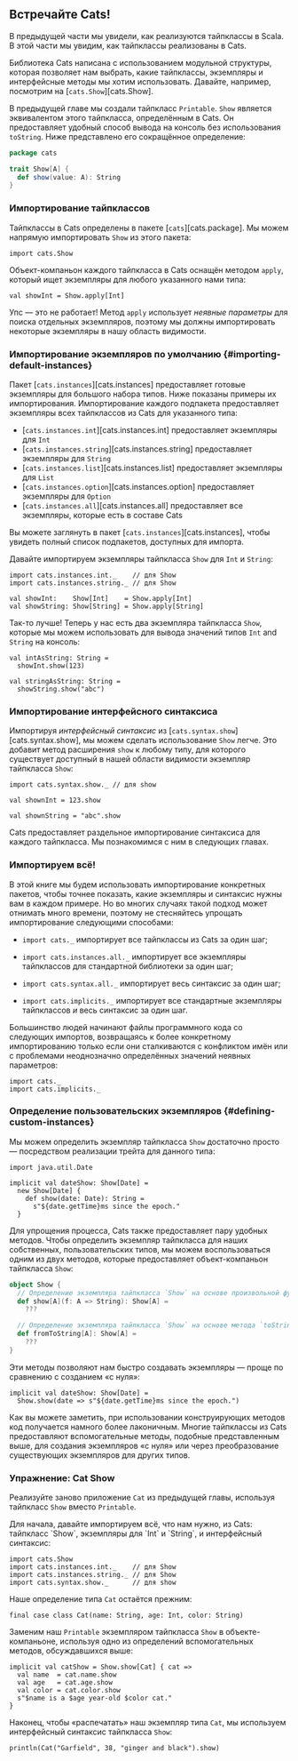 ## Встречайте Cats!

В предыдущей части мы увидели, как реализуются тайпклассы в Scala.
В этой части мы увидим, как тайпклассы реализованы в Cats.

Библиотека Cats написана с использованием модульной структуры, 
которая позволяет нам выбрать, какие тайпклассы, экземпляры
и интерфейсные методы мы хотим использовать.
Давайте, например, посмотрим на [`cats.Show`][cats.Show].

В предыдущей главе мы создали тайпкласс `Printable`. `Show` является эквивалентом этого тайпкласса, определённым в Cats.
Он предоставляет удобный способ вывода на консоль без использования `toString`.
Ниже представлено его сокращённое определение:

```scala
package cats

trait Show[A] {
  def show(value: A): String
}
```

### Импортирование тайпклассов

Тайпклассы в Cats определены в пакете [`cats`][cats.package].
Мы можем напрямую импортировать `Show` из этого пакета:

```tut:book:silent
import cats.Show
```

Объект-компаньон каждого тайпкласса в Cats оснащён методом `apply`, 
который ищет экземпляры для любого указанного нами типа:

```tut:book:fail
val showInt = Show.apply[Int]
```

Упс — это не работает!
Метод `apply` использует *неявные параметры* для поиска отдельных экземпляров,
поэтому мы должны импортировать некоторые экземпляры в нашу область видимости.

### Импортирование экземпляров по умолчанию {#importing-default-instances}

Пакет [`cats.instances`][cats.instances] предоставляет готовые экземпляры для большого набора типов.
Ниже показаны примеры их импортирования.
Импортирование каждого подпакета предоставляет экземпляры всех тайпклассов из Cats
для указанного типа:

- [`cats.instances.int`][cats.instances.int] предоставляет экземпляры для `Int`
- [`cats.instances.string`][cats.instances.string] предоставляет экземпляры для `String`
- [`cats.instances.list`][cats.instances.list] предоставляет экземпляры для `List`
- [`cats.instances.option`][cats.instances.option] предоставляет экземпляры для `Option`
- [`cats.instances.all`][cats.instances.all] предоставляет все экземпляры, которые есть в составе Cats

Вы можете заглянуть в пакет [`cats.instances`][cats.instances], 
чтобы увидеть полный список подпакетов, доступных для импорта.

Давайте импортируем экземпляры тайпкласса `Show` для `Int` и `String`:

```tut:book:silent
import cats.instances.int._    // для Show
import cats.instances.string._ // для Show

val showInt:    Show[Int]    = Show.apply[Int]
val showString: Show[String] = Show.apply[String]
```

Так-то лучше! Теперь у нас есть два экземпляра тайпкласса `Show`,
которые мы можем использовать для вывода значений типов `Int` and `String` на консоль:

```tut:book
val intAsString: String =
  showInt.show(123)

val stringAsString: String =
  showString.show("abc")
```

### Импортирование интерфейсного синтаксиса

Импортируя *интерфейсный синтаксис* из [`cats.syntax.show`][cats.syntax.show], мы можем сделать использование `Show` легче.
Это добавит метод расширения `show`
к любому типу, для которого существует доступный в нашей области видимости экземпляр тайпкласса `Show`:

```tut:book:silent
import cats.syntax.show._ // для show
```

```tut:book
val shownInt = 123.show

val shownString = "abc".show
```

Cats предоставляет раздельное импортирование синтаксиса для каждого тайпкласса.
Мы познакомимся с ним в следующих главах.

### Импортируем всё!

В этой книге мы будем использовать импортирование конкретных пакетов, чтобы точнее показать, 
какие экземпляры и синтаксис нужны вам в каждом примере.
Но во многих случаях такой подход может отнимать много времени, 
поэтому не стесняйтесь упрощать импортирование следующими способами:

- `import cats._` импортирует все тайпклассы из Cats за один шаг;

- `import cats.instances.all._` импортирует все экземпляры тайпклассов для стандартной библиотеки за один шаг;

- `import cats.syntax.all._` импортирует весь синтаксис за один шаг;

- `import cats.implicits._` импортирует все стандартные экземпляры тайпклассов
  *и* весь синтаксис за один шаг.

Большинство людей начинают файлы программного кода со следующих импортов,
возвращаясь к более конкретному импортированию только если 
они сталкиваются с конфликтом имён
или с проблемами неоднозначно определённых значений неявных параметров:

```tut:book:silent
import cats._
import cats.implicits._
```

### Определение пользовательских экземпляров {#defining-custom-instances}

Мы можем определить экземпляр тайпкласса `Show` достаточно просто — 
посредством реализации трейта для данного типа:

```tut:book:silent
import java.util.Date

implicit val dateShow: Show[Date] =
  new Show[Date] {
    def show(date: Date): String =
      s"${date.getTime}ms since the epoch."
  }
```

Для упрощения процесса, Cats также предоставляет
пару удобных методов.
Чтобы определить экземпляр тайпкласса для наших собственных, пользовательских типов, мы можем воспользоваться одним из двух методов, которые предоставляет объект-компаньон тайпкласса `Show`:

```scala
object Show {
  // Определение экземпляра тайпкласса `Show` на основе произвольной функции:
  def show[A](f: A => String): Show[A] =
    ???

  // Определение экземпляра тайпкласса `Show` на основе метода `toString`:
  def fromToString[A]: Show[A] =
    ???
}
```

Эти методы позволяют нам быстро создавать экземпляры — 
проще по сравнению с созданием «с нуля»:

```tut:book:silent
implicit val dateShow: Show[Date] =
  Show.show(date => s"${date.getTime}ms since the epoch.")
```

Как вы можете заметить, при использовании конструирующих методов код получается 
намного более лаконичным.
Многие тайпклассы из Cats предоставляют вспомогательные методы, подобные представленным выше,
для создания экземпляров «с нуля» или через преобразование существующих экземпляров для других типов.

### Упражнение: Cat Show

Реализуйте заново приложение `Cat` из предыдущей главы,
используя тайпкласс `Show` вместо `Printable`.

<div class="solution">
Для начала, давайте импортируем всё, что нам нужно, из Cats:
тайпкласс `Show`,
экземпляры для `Int` и `String`,
и интерфейсный синтаксис:

```tut:book:silent
import cats.Show
import cats.instances.int._    // для Show
import cats.instances.string._ // для Show
import cats.syntax.show._      // для show
```

Наше определение типа `Cat` остаётся прежним:

```tut:book:silent
final case class Cat(name: String, age: Int, color: String)
```

Заменим наш `Printable` экземпляром тайпкласса `Show` в объекте-компаньоне, 
используя одно из определений вспомогательных методов, обсуждавшихся выше:

```tut:book:silent
implicit val catShow = Show.show[Cat] { cat =>
  val name  = cat.name.show
  val age   = cat.age.show
  val color = cat.color.show
  s"$name is a $age year-old $color cat."
}
```

Наконец, чтобы «распечатать» наш экземпляр типа `Cat`, мы используем интерфейсный синтаксис тайпкласса `Show`:

```tut:book
println(Cat("Garfield", 38, "ginger and black").show)
```
</div>
